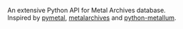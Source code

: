 An extensive Python API for Metal Archives database. <br>
Inspired by [pymetal](https://github.com/OpenJarbas/pymetal), [metalarchives](https://github.com/Loki-Afro/metalarchives) and [python-metallum](https://github.com/lcharlick/python-metallum).
